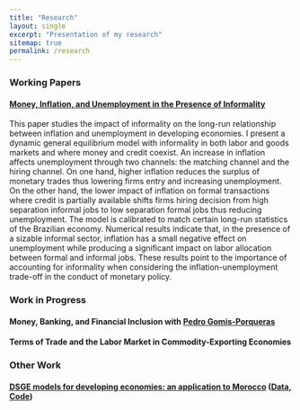 ```yaml
---
title: "Research"
layout: single
excerpt: "Presentation of my research"
sitemap: true
permalink: /research
---
```


### Working Papers

#### [Money, Inflation, and Unemployment in the Presence of Informality](https://ideas.repec.org/p/zur/econwp/248.html)

This paper studies the impact of informality on the long-run relationship between inflation and unemployment in developing economies. I present a dynamic general equilibrium model with informality in both labor and goods markets and where money and credit coexist. An increase in inflation affects unemployment through two channels: the matching channel and the hiring channel. On one hand, higher inflation reduces the surplus of monetary trades thus lowering firms entry and increasing unemployment. On the other hand, the lower impact of inflation on formal transactions where credit is partially available shifts firms hiring decision from high separation informal jobs to low separation formal jobs thus reducing unemployment. The model is calibrated to match certain long-run statistics of the Brazilian economy. Numerical results indicate that, in the presence of a sizable informal sector, inflation has a small negative effect on unemployment while producing a significant impact on labor allocation between formal and informal jobs. These results point to the importance of accounting for informality when considering the inflation-unemployment trade-off in the conduct of monetary policy.

### Work in Progress

#### Money, Banking, and Financial Inclusion with [Pedro Gomis-Porqueras](https://sites.google.com/site/pedrogomisporqueras/)

#### Terms of Trade and the Labor Market in Commodity-Exporting Economies

### Other Work

#### [DSGE models for developing economies: an application to Morocco](https://ideas.repec.org/p/pra/mprapa/63404.html) ([Data](https://www.dropbox.com/s/vcvmrj2pm7usi0x/NK_SOE_Data.xlsx?raw=1), [Code](https://www.dropbox.com/s/7tga95wuabfynqx/nk_soe_inf_code.zip?raw=1))
